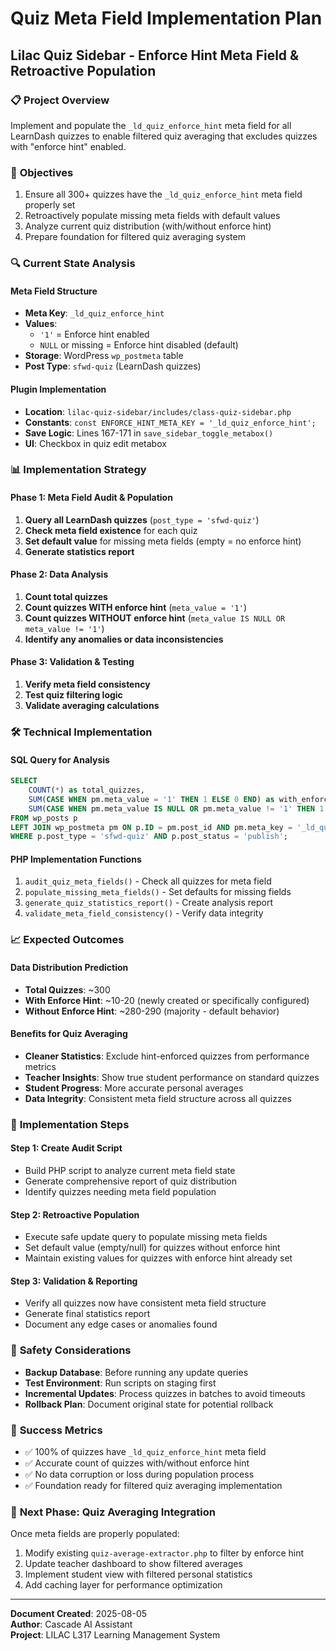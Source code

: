 # Quiz Meta Field Implementation Plan
## Lilac Quiz Sidebar - Enforce Hint Meta Field & Retroactive Population

### 📋 **Project Overview**
Implement and populate the `_ld_quiz_enforce_hint` meta field for all LearnDash quizzes to enable filtered quiz averaging that excludes quizzes with "enforce hint" enabled.

### 🎯 **Objectives**
1. Ensure all 300+ quizzes have the `_ld_quiz_enforce_hint` meta field properly set
2. Retroactively populate missing meta fields with default values
3. Analyze current quiz distribution (with/without enforce hint)
4. Prepare foundation for filtered quiz averaging system

### 🔍 **Current State Analysis**

#### **Meta Field Structure**
- **Meta Key**: `_ld_quiz_enforce_hint`
- **Values**: 
  - `'1'` = Enforce hint enabled
  - `NULL` or missing = Enforce hint disabled (default)
- **Storage**: WordPress `wp_postmeta` table
- **Post Type**: `sfwd-quiz` (LearnDash quizzes)

#### **Plugin Implementation**
- **Location**: `lilac-quiz-sidebar/includes/class-quiz-sidebar.php`
- **Constants**: `const ENFORCE_HINT_META_KEY = '_ld_quiz_enforce_hint';`
- **Save Logic**: Lines 167-171 in `save_sidebar_toggle_metabox()`
- **UI**: Checkbox in quiz edit metabox

### 📊 **Implementation Strategy**

#### **Phase 1: Meta Field Audit & Population**
1. **Query all LearnDash quizzes** (`post_type = 'sfwd-quiz'`)
2. **Check meta field existence** for each quiz
3. **Set default value** for missing meta fields (empty = no enforce hint)
4. **Generate statistics report**

#### **Phase 2: Data Analysis**
1. **Count total quizzes**
2. **Count quizzes WITH enforce hint** (`meta_value = '1'`)
3. **Count quizzes WITHOUT enforce hint** (`meta_value IS NULL OR meta_value != '1'`)
4. **Identify any anomalies or data inconsistencies**

#### **Phase 3: Validation & Testing**
1. **Verify meta field consistency**
2. **Test quiz filtering logic**
3. **Validate averaging calculations**

### 🛠 **Technical Implementation**

#### **SQL Query for Analysis**
```sql
SELECT 
    COUNT(*) as total_quizzes,
    SUM(CASE WHEN pm.meta_value = '1' THEN 1 ELSE 0 END) as with_enforce_hint,
    SUM(CASE WHEN pm.meta_value IS NULL OR pm.meta_value != '1' THEN 1 ELSE 0 END) as without_enforce_hint
FROM wp_posts p
LEFT JOIN wp_postmeta pm ON p.ID = pm.post_id AND pm.meta_key = '_ld_quiz_enforce_hint'
WHERE p.post_type = 'sfwd-quiz' AND p.post_status = 'publish';
```

#### **PHP Implementation Functions**
1. `audit_quiz_meta_fields()` - Check all quizzes for meta field
2. `populate_missing_meta_fields()` - Set defaults for missing fields
3. `generate_quiz_statistics_report()` - Create analysis report
4. `validate_meta_field_consistency()` - Verify data integrity

### 📈 **Expected Outcomes**

#### **Data Distribution Prediction**
- **Total Quizzes**: ~300
- **With Enforce Hint**: ~10-20 (newly created or specifically configured)
- **Without Enforce Hint**: ~280-290 (majority - default behavior)

#### **Benefits for Quiz Averaging**
- **Cleaner Statistics**: Exclude hint-enforced quizzes from performance metrics
- **Teacher Insights**: Show true student performance on standard quizzes
- **Student Progress**: More accurate personal averages
- **Data Integrity**: Consistent meta field structure across all quizzes

### 🔧 **Implementation Steps**

#### **Step 1: Create Audit Script**
- Build PHP script to analyze current meta field state
- Generate comprehensive report of quiz distribution
- Identify quizzes needing meta field population

#### **Step 2: Retroactive Population**
- Execute safe update query to populate missing meta fields
- Set default value (empty/null) for quizzes without enforce hint
- Maintain existing values for quizzes with enforce hint already set

#### **Step 3: Validation & Reporting**
- Verify all quizzes now have consistent meta field structure
- Generate final statistics report
- Document any edge cases or anomalies found

### 🚨 **Safety Considerations**
- **Backup Database**: Before running any update queries
- **Test Environment**: Run scripts on staging first
- **Incremental Updates**: Process quizzes in batches to avoid timeouts
- **Rollback Plan**: Document original state for potential rollback

### 📝 **Success Metrics**
- ✅ 100% of quizzes have `_ld_quiz_enforce_hint` meta field
- ✅ Accurate count of quizzes with/without enforce hint
- ✅ No data corruption or loss during population process
- ✅ Foundation ready for filtered quiz averaging implementation

### 🔄 **Next Phase: Quiz Averaging Integration**
Once meta fields are properly populated:
1. Modify existing `quiz-average-extractor.php` to filter by enforce hint
2. Update teacher dashboard to show filtered averages
3. Implement student view with filtered personal statistics
4. Add caching layer for performance optimization

---
**Document Created**: 2025-08-05  
**Author**: Cascade AI Assistant  
**Project**: LILAC L317 Learning Management System
